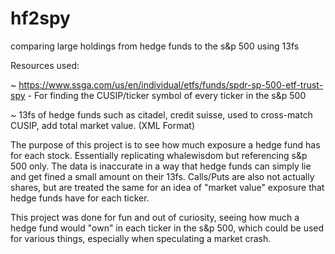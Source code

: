 # hf2spy
comparing large holdings from hedge funds to the s&amp;p 500 using 13fs

Resources used:

~ https://www.ssga.com/us/en/individual/etfs/funds/spdr-sp-500-etf-trust-spy - For finding the CUSIP/ticker symbol of every ticker in the s&p 500

~ 13fs of hedge funds such as citadel, credit suisse, used to cross-match CUSIP, add total market value. (XML Format)


The purpose of this project is to see how much exposure a hedge fund has for each stock. Essentially replicating whalewisdom but referencing s&p 500 only.
The data is inaccurate in a way that hedge funds can simply lie and get fined a small amount on their 13fs.
Calls/Puts are also not actually shares, but are treated the same for an idea of "market value" exposure that hedge funds have for each ticker.

This project was done for fun and out of curiosity, seeing how much a hedge fund would "own" in each ticker in the s&p 500, which could be used for various things, especially when speculating a market crash.
